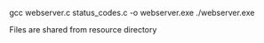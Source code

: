 gcc webserver.c status_codes.c -o webserver.exe
./webserver.exe

Files are shared from resource directory
